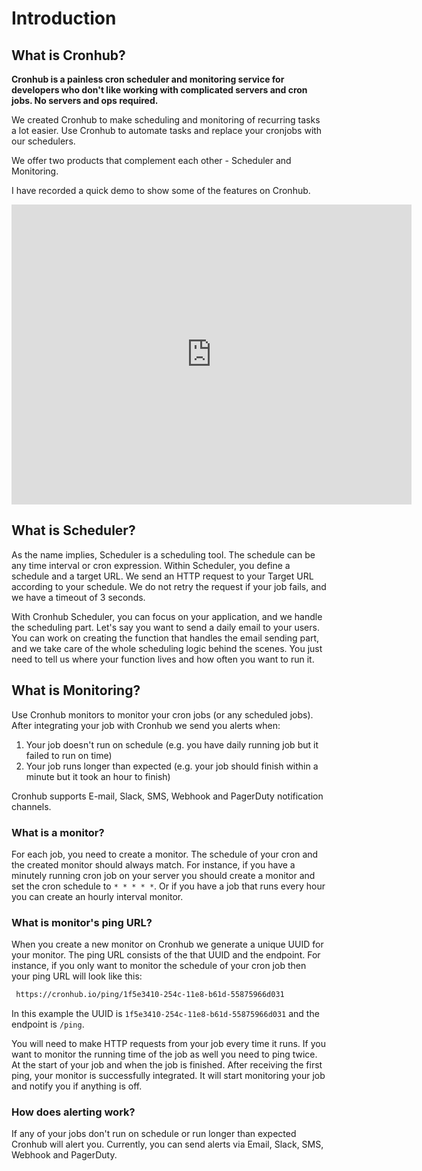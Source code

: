 # Introduction

## What is Cronhub?
**Cronhub is a painless cron scheduler and monitoring service for developers who don't like working with complicated servers and cron jobs. No servers and ops required.**

We created Cronhub to make scheduling and monitoring of recurring tasks a lot easier. Use Cronhub to automate tasks and replace your cronjobs with our schedulers.

We offer two products that complement each other - Scheduler and Monitoring.

I have recorded a quick demo to show some of the features on Cronhub.

<iframe src="https://player.vimeo.com/video/420809493" width="640" height="480" frameborder="0" allow="autoplay; fullscreen" allowfullscreen></iframe>

## What is Scheduler?
As the name implies, Scheduler is a scheduling tool. The schedule can be any time interval or cron expression. Within Scheduler, you define a schedule and a target URL. We send an HTTP request to your Target URL according to your schedule. We do not retry the request if your job fails, and we have a timeout of 3 seconds.


With Cronhub Scheduler, you can focus on your application, and we handle the scheduling part. Let's say you want to send a daily email to your users. You can work on creating the function that handles the email sending part, and we take care of the whole scheduling logic behind the scenes. You just need to tell us where your function lives and how often you want to run it.


## What is Monitoring?
Use Cronhub monitors to monitor your cron jobs (or any scheduled jobs). After integrating your job with Cronhub we send you alerts when:

1.  Your job doesn't run on schedule (e.g. you have daily running job but it failed to run on time)
2.  Your job runs longer than expected (e.g. your job should finish within a minute but it took an hour to finish)

Cronhub supports E-mail, Slack, SMS, Webhook and PagerDuty notification channels.

### What is a monitor?
For each job, you need to create a monitor. The schedule of your cron and the created monitor should always match.
For instance, if you have a minutely running cron job on your server you should create a monitor and set the cron schedule to `* * * * *`. Or if you have a job that runs every hour you can create an hourly interval monitor.

### What is monitor's ping URL?

When you create a new monitor on Cronhub we generate a unique UUID for your monitor. The ping URL consists of the that UUID
and the endpoint. For instance, if you only want to monitor the schedule of your cron job then your ping URL will look like this:
```bash
 https://cronhub.io/ping/1f5e3410-254c-11e8-b61d-55875966d031
```
In this example the UUID is `1f5e3410-254c-11e8-b61d-55875966d031` and the endpoint is `/ping`.

You will need to make HTTP requests from your job every time it runs. If you want to monitor the running time of the job as well you need to ping twice. At the start of your job and when the job is finished. After receiving the first ping, your monitor is successfully integrated. It will start monitoring your job and notify you if anything is off.

### How does alerting work?
If any of your jobs don't run on schedule or run longer than expected Cronhub will alert you. Currently, you can send alerts via Email, Slack, SMS, Webhook and PagerDuty.
